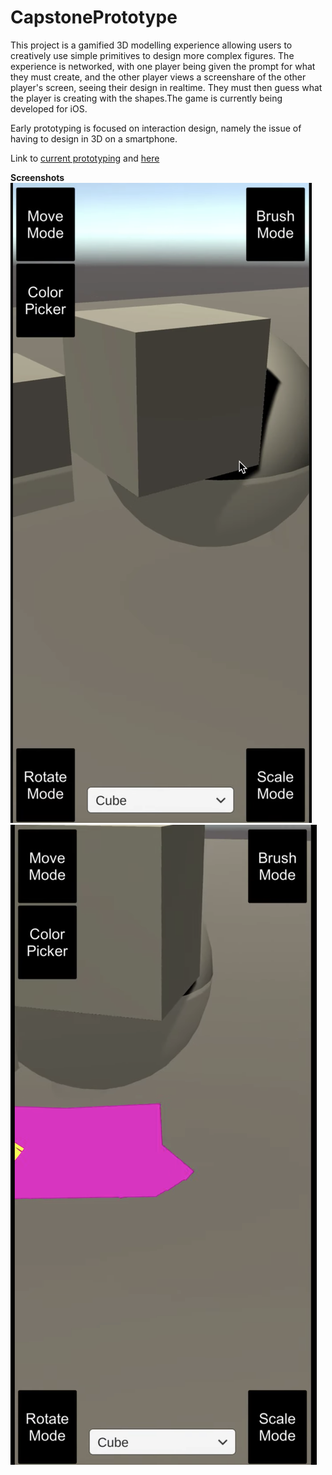 # CapstonePrototype

This project is a gamified 3D modelling experience allowing users to creatively use simple primitives to design more complex figures. The experience is networked, with one player being given the prompt for what they must create, and the other player views a screenshare of the other player's screen, seeing their design in realtime. They must then guess what the player is creating with the shapes.The game is currently being developed for iOS.


Early prototyping is focused on interaction design, namely the issue of having to design in 3D on a smartphone. 

Link to [current prototyping](https://youtu.be/phBd6IN89c0) and [here](https://youtu.be/yL36YWvt6Hk)

**Screenshots**
![GitHub Logo](/Images/sc1.png)
![GitHub Logo](/Images/sc2.png)


